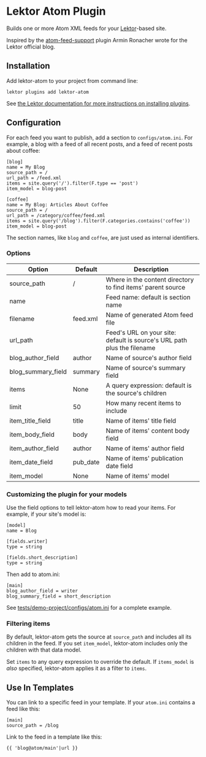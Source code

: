 # Lektor Atom Plugin

Builds one or more Atom XML feeds for your [Lektor](https://www.getlektor.com/)-based site.

Inspired by the [atom-feed-support](https://github.com/lektor/lektor-website/tree/master/packages/atom-feed-support) plugin Armin Ronacher wrote for the Lektor official blog.

## Installation

Add lektor-atom to your project from command line:

```
lektor plugins add lektor-atom
```

See [the Lektor documentation for more instructions on installing plugins](https://www.getlektor.com/docs/plugins/).

## Configuration

For each feed you want to publish, add a section to `configs/atom.ini`. For example, a blog with a feed of all recent posts, and a feed of recent posts about coffee:

```
[blog]
name = My Blog
source_path = /
url_path = /feed.xml
items = site.query('/').filter(F.type == 'post')
item_model = blog-post

[coffee]
name = My Blog: Articles About Coffee
source_path = /
url_path = /category/coffee/feed.xml
items = site.query('/blog').filter(F.categories.contains('coffee'))
item_model = blog-post
```

The section names, like `blog` and `coffee`, are just used as internal identifiers.

### Options

|Option               | Default    | Description
|---------------------|------------|-------------------------------------------------------------------------
|source\_path         | /          | Where in the content directory to find items' parent source
|name                 |            | Feed name: default is section name
|filename             | feed.xml   | Name of generated Atom feed file
|url\_path            |            | Feed's URL on your site: default is source's URL path plus the filename
|blog\_author\_field  | author     | Name of source's author field
|blog\_summary\_field | summary    | Name of source's summary field
|items                | None       | A query expression: default is the source's children
|limit                | 50         | How many recent items to include
|item\_title\_field   | title      | Name of items' title field
|item\_body\_field    | body       | Name of items' content body field
|item\_author\_field  | author     | Name of items' author field
|item\_date\_field    | pub\_date  | Name of items' publication date field
|item\_model          | None       | Name of items' model

### Customizing the plugin for your models

Use the field options to tell lektor-atom how to read your items. For example, if your site's model is:

```
[model]
name = Blog

[fields.writer]
type = string

[fields.short_description]
type = string
```

Then add to atom.ini:

```
[main]
blog_author_field = writer
blog_summary_field = short_description
```

See [tests/demo-project/configs/atom.ini](https://github.com/ajdavis/lektor-atom/blob/master/tests/demo-project/configs/atom.ini) for a complete example.

### Filtering items

By default, lektor-atom gets the source at `source_path` and includes all its children in the feed. If you set `item_model`, lektor-atom includes only the children with that data model.

Set `items` to any query expression to override the default. If `items_model` is *also* specified, lektor-atom applies it as a filter to `items`.

## Use In Templates

You can link to a specific feed in your template. If your `atom.ini` contains a feed like this:

```
[main]
source_path = /blog
```

Link to the feed in a template like this:

```
{{ 'blog@atom/main'|url }}
```


